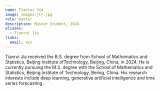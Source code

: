 ```yaml
---
name: Tianrui Jia
image: images/jtr.jpg
role: master
description: Master Student, 2024
aliases:
  - Tianrui Jia
links:
  email: xxx
---
```


Tianrui Jia received the B.S. degree from School of Mathematics and Statistics, Beijing Institute ofTechnology, Beijing, China, in 2024. He is currently pursuing the M.S. degree with the School of Mathematics and Statistics, Beijing lnstitute of Technology, Beiing, China. His research interests include deep learning, generative artificial intelligence and time series forecasting.

